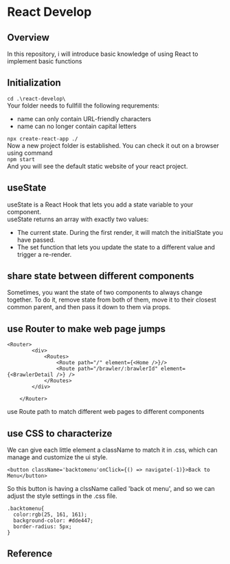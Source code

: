 # React Develop

## Overview

In this repository, i will introduce basic knowledge of using React to implement basic functions

## Initialization
`cd .\react-develop\`  
Your folder needs to fullfill the following requrements:
 * name can only contain URL-friendly characters
* name can no longer contain capital letters  

`npx create-react-app ./`  
Now a new project folder is established. You can check it out on a browser using command  
`npm start`  
And you will see the default static website of your react project.

## useState
useState is a React Hook that lets you add a state variable to your component.   
useState returns an array with exactly two values:

* The current state. During the first render, it will match the initialState you have passed.
* The set function that lets you update the state to a different value and trigger a re-render.
## share state between different components
Sometimes, you want the state of two components to always change together. To do it, remove state from both of them, move it to their closest common parent, and then pass it down to them via props. 

## use Router to make web page jumps
```
<Router>
        <div>
            <Routes>
                <Route path="/" element={<Home />}/>
                <Route path="/brawler/:brawlerId" element={<BrawlerDetail />} />       
            </Routes>
        </div>

    </Router>
```
use Route path to match different web pages to different components
## use CSS to characterize
We can give each little element a className to match it in .css, which can manage and customize the ui style.
```
<button className='backtomenu'onClick={() => navigate(-1)}>Back to Menu</button>
```
So this button is having a clssName called 'back ot menu', and so we can adjust the style settings in the .css file.
```
.backtomenu{
  color:rgb(25, 161, 161);
  background-color: #dde447;
  border-radius: 5px;
}
```
## Reference



